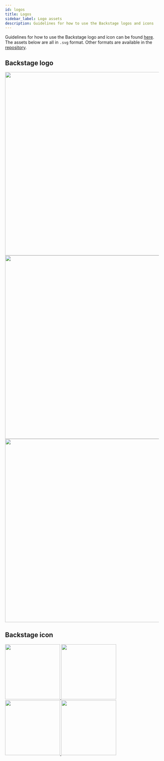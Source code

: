 ```yaml
---
id: logos
title: Logos
sidebar_label: Logo assets
description: Guidelines for how to use the Backstage logos and icons
---
```


Guidelines for how to use the Backstage logo and icon can be found
[here](https://backstage.io/logo_assets/Backstage_Identity_Assets_Overview.pdf).
The assets below are all in `.svg` format. Other formats are available in the
[repository](https://github.com/backstage/backstage/tree/master/microsite/static/logo_assets).

## Backstage logo

<a href="https://backstage.io/logo_assets/svg/Logo_White.svg">
  <img src="https://backstage.io/logo_assets/svg/Logo_White.svg" width="600" />
</a>

<a href="https://backstage.io/logo_assets/svg/Logo_Teal.svg">
  <img src="https://backstage.io/logo_assets/svg/Logo_Teal.svg" width="600" />
</a>

<a href="https://backstage.io/logo_assets/svg/Logo_Black.svg">
  <img src="https://backstage.io/logo_assets/svg/Logo_Black.svg" width="600" className="logoWhite" class="logoWhite" />
</a>

## Backstage icon

<div>
  <a href="https://backstage.io/logo_assets/svg/Icon_White.svg">
    <img src="https://backstage.io/logo_assets/svg/Icon_White.svg" width="180" height="180" />
  </a>
  <a href="https://backstage.io/logo_assets/svg/Icon_Teal.svg">
    <img src="https://backstage.io/logo_assets/svg/Icon_Teal.svg" width="180" height="180" />
  </a>
  <a href="https://backstage.io/logo_assets/svg/Icon_Gradient.svg">
    <img src="https://backstage.io/logo_assets/svg/Icon_Gradient.svg" width="180" height="180" />
  </a>
  <a href="https://backstage.io/logo_assets/svg/Icon_Black.svg">
    <img src="https://backstage.io/logo_assets/svg/Icon_Black.svg" width="180" height="180" style={{"background-color":"white"}} />
  </a>
</div>
